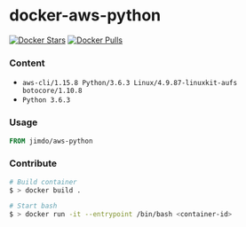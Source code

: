 # docker-aws-python

[![Docker Stars](https://img.shields.io/docker/stars/jimdo/docker-aws-python.svg?maxAge=600)](https://hub.docker.com/r/jimdo/docker-aws-python/) [![Docker Pulls](https://img.shields.io/docker/pulls/jimdo/docker-aws-python.svg?maxAge=600)](https://hub.docker.com/r/jimdo/docker-aws-python/)

### Content

 * `aws-cli/1.15.8 Python/3.6.3 Linux/4.9.87-linuxkit-aufs botocore/1.10.8`
 * `Python 3.6.3`

### Usage

```Dockerfile
FROM jimdo/aws-python
```

### Contribute

```bash
# Build container
$ > docker build . 

# Start bash
$ > docker run -it --entrypoint /bin/bash <container-id>

